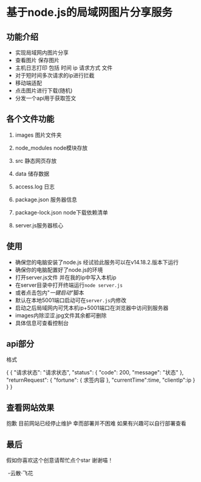 # 基于node.js的局域网图片分享服务

## 功能介绍

- 实现局域网内图片分享
- 查看图片 保存图片
- 主机日志打印 包括 时间 ip 请求方式 文件
- 对于短时间多次请求的ip进行拦截
- 移动端适配
- 点击图片进行下载(随机)
- 分发一个api用于获取签文



## **各个文件功能**

1. images 图片文件夹

2. node_modules node模块存放

3. src 静态网页存放

4. data 储存数据

5. access.log 日志

6. package.json 服务器信息

7. package-lock.json node下载依赖清单

8. server.js服务器核心

## 使用

- 确保您的电脑安装了node.js 经试验此服务可以在v14.18.2.版本下运行
- 确保你的电脑配置好了node.js的环境
- 打开server.js文件 并在我的ip中写入本机ip
- 在server目录中打开终端运行```node server.js```
- 或者点击包内"*一键启动*"脚本
- 默认在本地5001端口启动可在```server.js```内修改
- 启动之后局域网内可凭本机ip+5001端口在浏览器中访问到服务器
- images内除涩涩.jpg文件其余都可删除
- 具体信息可查看控制台

## api部分

格式

{
{
    "请求状态": "请求状态",
    "status": {
        "code": 200,
        "message": "状态"
    },
    "returnRequest": {
        "fortune": {
        求签内容
        },
        "currentTime":time,
        "clientIp":ip
    }
}
}

## 查看网站效果

抱歉 目前网站已经停止维护 幸而部署并不困难 如果有兴趣可以自行部署查看



## 最后



假如你喜欢这个创意请帮忙点个star 谢谢喵！

​																								 -云散·飞花

